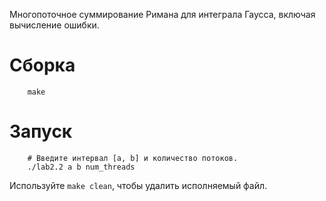 Многопоточное суммирование Римана для интеграла Гаусса, включая вычисление ошибки.

# Сборка

```
    make
```

# Запуск

```
    # Введите интервал [a, b] и количество потоков.
    ./lab2.2 a b num_threads
```

Используйте `make clean`, чтобы удалить исполняемый файл.
